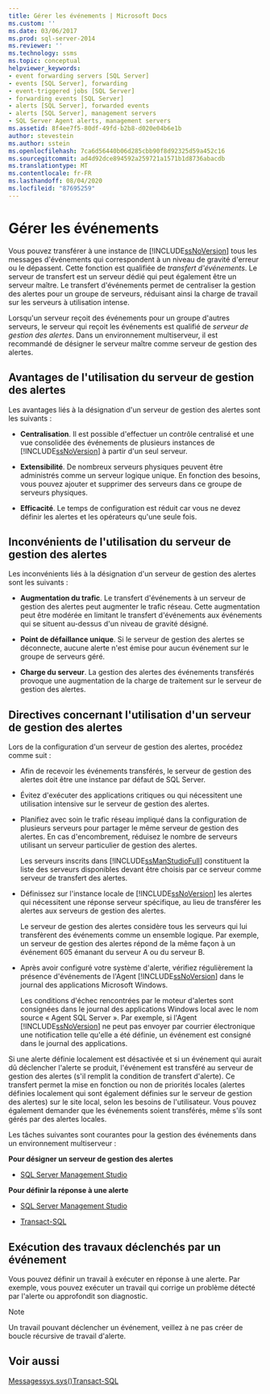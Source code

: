 ```yaml
---
title: Gérer les événements | Microsoft Docs
ms.custom: ''
ms.date: 03/06/2017
ms.prod: sql-server-2014
ms.reviewer: ''
ms.technology: ssms
ms.topic: conceptual
helpviewer_keywords:
- event forwarding servers [SQL Server]
- events [SQL Server], forwarding
- event-triggered jobs [SQL Server]
- forwarding events [SQL Server]
- alerts [SQL Server], forwarded events
- alerts [SQL Server], management servers
- SQL Server Agent alerts, management servers
ms.assetid: 8f4ee7f5-80df-49fd-b2b8-d020e04b6e1b
author: stevestein
ms.author: sstein
ms.openlocfilehash: 7ca6d56440b06d285cbb90f8d92325d59a452c16
ms.sourcegitcommit: ad4d92dce894592a259721a1571b1d8736abacdb
ms.translationtype: MT
ms.contentlocale: fr-FR
ms.lasthandoff: 08/04/2020
ms.locfileid: "87695259"
---
```

# <a name="manage-events"></a>Gérer les événements
  Vous pouvez transférer à une instance de [!INCLUDE[ssNoVersion](../../includes/ssnoversion-md.md)] tous les messages d'événements qui correspondent à un niveau de gravité d'erreur ou le dépassent. Cette fonction est qualifiée de *transfert d'événements*. Le serveur de transfert est un serveur dédié qui peut également être un serveur maître. Le transfert d'événements permet de centraliser la gestion des alertes pour un groupe de serveurs, réduisant ainsi la charge de travail sur les serveurs à utilisation intense.  
  
 Lorsqu'un serveur reçoit des événements pour un groupe d'autres serveurs, le serveur qui reçoit les événements est qualifié de *serveur de gestion des alertes*. Dans un environnement multiserveur, il est recommandé de désigner le serveur maître comme serveur de gestion des alertes.  
  
## <a name="advantages-of-using-an-alerts-management-server"></a>Avantages de l'utilisation du serveur de gestion des alertes  
 Les avantages liés à la désignation d'un serveur de gestion des alertes sont les suivants :  
  
-   **Centralisation**. Il est possible d'effectuer un contrôle centralisé et une vue consolidée des événements de plusieurs instances de [!INCLUDE[ssNoVersion](../../includes/ssnoversion-md.md)] à partir d'un seul serveur.  
  
-   **Extensibilité**. De nombreux serveurs physiques peuvent être administrés comme un serveur logique unique. En fonction des besoins, vous pouvez ajouter et supprimer des serveurs dans ce groupe de serveurs physiques.  
  
-   **Efficacité**. Le temps de configuration est réduit car vous ne devez définir les alertes et les opérateurs qu'une seule fois.  
  
## <a name="disadvantages-of-using-an-alerts-management-server"></a>Inconvénients de l'utilisation du serveur de gestion des alertes  
 Les inconvénients liés à la désignation d'un serveur de gestion des alertes sont les suivants :  
  
-   **Augmentation du trafic**. Le transfert d'événements à un serveur de gestion des alertes peut augmenter le trafic réseau. Cette augmentation peut être modérée en limitant le transfert d'événements aux événements qui se situent au-dessus d'un niveau de gravité désigné.  
  
-   **Point de défaillance unique**. Si le serveur de gestion des alertes se déconnecte, aucune alerte n'est émise pour aucun événement sur le groupe de serveurs géré.  
  
-   **Charge du serveur**. La gestion des alertes des événements transférés provoque une augmentation de la charge de traitement sur le serveur de gestion des alertes.  
  
## <a name="guidelines-for-using-an-alerts-management-server"></a>Directives concernant l'utilisation d'un serveur de gestion des alertes  
 Lors de la configuration d'un serveur de gestion des alertes, procédez comme suit :  
  
-   Afin de recevoir les événements transférés, le serveur de gestion des alertes doit être une instance par défaut de SQL Server.  
  
-   Évitez d'exécuter des applications critiques ou qui nécessitent une utilisation intensive sur le serveur de gestion des alertes.  
  
-   Planifiez avec soin le trafic réseau impliqué dans la configuration de plusieurs serveurs pour partager le même serveur de gestion des alertes. En cas d'encombrement, réduisez le nombre de serveurs utilisant un serveur particulier de gestion des alertes.  
  
     Les serveurs inscrits dans [!INCLUDE[ssManStudioFull](../../includes/ssmanstudiofull-md.md)] constituent la liste des serveurs disponibles devant être choisis par ce serveur comme serveur de transfert des alertes.  
  
-   Définissez sur l'instance locale de [!INCLUDE[ssNoVersion](../../includes/ssnoversion-md.md)] les alertes qui nécessitent une réponse serveur spécifique, au lieu de transférer les alertes aux serveurs de gestion des alertes.  
  
     Le serveur de gestion des alertes considère tous les serveurs qui lui transfèrent des événements comme un ensemble logique. Par exemple, un serveur de gestion des alertes répond de la même façon à un événement 605 émanant du serveur A ou du serveur B.  
  
-   Après avoir configuré votre système d'alerte, vérifiez régulièrement la présence d'événements de l'Agent [!INCLUDE[ssNoVersion](../../includes/ssnoversion-md.md)] dans le journal des applications Microsoft Windows.  
  
     Les conditions d'échec rencontrées par le moteur d'alertes sont consignées dans le journal des applications Windows local avec le nom source « Agent SQL Server ». Par exemple, si l'Agent [!INCLUDE[ssNoVersion](../../includes/ssnoversion-md.md)] ne peut pas envoyer par courrier électronique une notification telle qu'elle a été définie, un événement est consigné dans le journal des applications.  
  
 Si une alerte définie localement est désactivée et si un événement qui aurait dû déclencher l'alerte se produit, l'événement est transféré au serveur de gestion des alertes (s'il remplit la condition de transfert d'alerte). Ce transfert permet la mise en fonction ou non de priorités locales (alertes définies localement qui sont également définies sur le serveur de gestion des alertes) sur le site local, selon les besoins de l'utilisateur. Vous pouvez également demander que les événements soient transférés, même s'ils sont gérés par des alertes locales.  
  
 Les tâches suivantes sont courantes pour la gestion des événements dans un environnement multiserveur :  
  
 **Pour désigner un serveur de gestion des alertes**  
  
-   [SQL Server Management Studio](../sql-server-management-studio-ssms.md)  
  
 **Pour définir la réponse à une alerte**  
  
-   [SQL Server Management Studio](define-the-response-to-an-alert-sql-server-management-studio.md)  
  
-   [Transact-SQL](/sql/relational-databases/system-stored-procedures/sp-add-notification-transact-sql)  
  
## <a name="running-event-triggered-jobs"></a>Exécution des travaux déclenchés par un événement  
 Vous pouvez définir un travail à exécuter en réponse à une alerte. Par exemple, vous pouvez exécuter un travail qui corrige un problème détecté par l'alerte ou approfondit son diagnostic.  
  
> [!NOTE]  
>  Un travail pouvant déclencher un événement, veillez à ne pas créer de boucle récursive de travail d'alerte.  
  
## <a name="see-also"></a>Voir aussi  
 [Messagessys.sys&#40;&#41;Transact-SQL](/sql/relational-databases/system-compatibility-views/sys-sysmessages-transact-sql)  
  
  

